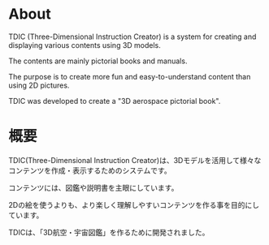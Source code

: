 # About

TDIC (Three-Dimensional Instruction Creator) is a system for creating and displaying various contents using 3D models.

The contents are mainly pictorial books and manuals.

The purpose is to create more fun and easy-to-understand content than using 2D pictures.

TDIC was developed to create a "3D aerospace pictorial book".



# 概要

TDIC(Three-Dimensional Instruction Creator)は、3Dモデルを活用して様々なコンテンツを作成・表示するためのシステムです。

コンテンツには、図鑑や説明書を主眼にしています。

2Dの絵を使うよりも、より楽しく理解しやすいコンテンツを作る事を目的にしています。

TDICは、「3D航空・宇宙図鑑」を作るために開発されました。